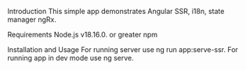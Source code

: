 Introduction
This simple app demonstrates Angular SSR, i18n, state manager ngRx.

Requirements
Node.js v18.16.0. or greater
npm

Installation and Usage
For running server use ng run app:serve-ssr.
For running app in dev mode use ng serve.
